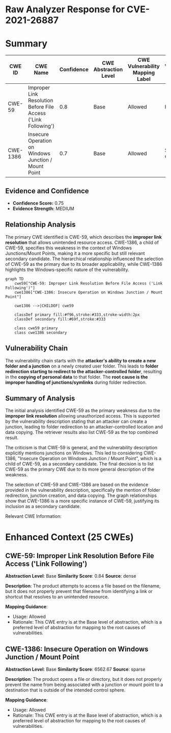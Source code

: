 # Raw Analyzer Response for CVE-2021-26887

# Summary
| CWE ID | CWE Name | Confidence | CWE Abstraction Level | CWE Vulnerability Mapping Label | CWE-Vulnerability Mapping Notes |
|---|---|---|---|---|---|
| CWE-59 | Improper Link Resolution Before File Access ('Link Following') | 0.8 | Base | Allowed | Primary CWE |
| CWE-1386 | Insecure Operation on Windows Junction / Mount Point | 0.7 | Base | Allowed | Secondary Candidate |

## Evidence and Confidence

*   **Confidence Score:** 0.75
*   **Evidence Strength:** MEDIUM

## Relationship Analysis
The primary CWE identified is CWE-59, which describes the **improper link resolution** that allows unintended resource access. CWE-1386, a child of CWE-59, specifies this weakness in the context of Windows Junctions/Mount Points, making it a more specific but still relevant secondary candidate. The hierarchical relationship influenced the selection of CWE-59 as the primary due to its broader applicability, while CWE-1386 highlights the Windows-specific nature of the vulnerability.

```mermaid
graph TD
    cwe59["CWE-59: Improper Link Resolution Before File Access ('Link Following')"]
    cwe1386["CWE-1386: Insecure Operation on Windows Junction / Mount Point"]

    cwe1386 -->|CHILDOF| cwe59

    classDef primary fill:#f96,stroke:#333,stroke-width:2px
    classDef secondary fill:#69f,stroke:#333
    
    class cwe59 primary
    class cwe1386 secondary
```

## Vulnerability Chain
The vulnerability chain starts with the **attacker's ability to create a new folder and a junction** on a newly created user folder. This leads to **folder redirection starting to redirect to the attacker-controlled folder**, resulting in the **copying of personal data** to that folder. The **root cause is the improper handling of junctions/symlinks** during folder redirection.

## Summary of Analysis
The initial analysis identified CWE-59 as the primary weakness due to the **improper link resolution** allowing unauthorized access. This is supported by the vulnerability description stating that an attacker can create a junction, leading to folder redirection to an attacker-controlled location and data copying. The retriever results also list CWE-59 as the top combined result.

The criticism is that CWE-59 is general, and the vulnerability description explicitly mentions junctions on Windows. This led to considering CWE-1386, "Insecure Operation on Windows Junction / Mount Point", which is a child of CWE-59, as a secondary candidate. The final decision is to list CWE-59 as the primary CWE due to its more general description of the weakness.

The selection of CWE-59 and CWE-1386 are based on the evidence provided in the vulnerability description, specifically the mention of folder redirection, junction creation, and data copying. The graph relationships show that CWE-1386 is a more specific instance of CWE-59, justifying its inclusion as a secondary candidate.

Relevant CWE Information:

# Enhanced Context (25 CWEs)

## CWE-59: Improper Link Resolution Before File Access ('Link Following')
**Abstraction Level**: Base
**Similarity Score**: 0.84
**Source**: dense

**Description**:
The product attempts to access a file based on the filename, but it does not properly prevent that filename from identifying a link or shortcut that resolves to an unintended resource.

**Mapping Guidance**:
- Usage: Allowed
- Rationale: This CWE entry is at the Base level of abstraction, which is a preferred level of abstraction for mapping to the root causes of vulnerabilities.

## CWE-1386: Insecure Operation on Windows Junction / Mount Point
**Abstraction Level**: Base
**Similarity Score**: 6562.67
**Source**: sparse

**Description**:
The product opens a file or directory, but it does not properly prevent the name from being associated with a junction or mount point to a destination that is outside of the intended control sphere.

**Mapping Guidance**:
- Usage: Allowed
- Rationale: This CWE entry is at the Base level of abstraction, which is a preferred level of abstraction for mapping to the root causes of vulnerabilities.